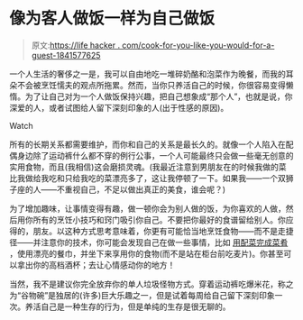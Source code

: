 # 像为客人做饭一样为自己做饭

> 原文:[https://life hacker . com/cook-for-you-like-you-would-for-a-guest-1841577625](https://lifehacker.com/cook-for-yourself-like-you-would-for-a-guest-1841577625)

一个人生活的奢侈之一是，我可以自由地吃一堆碎奶酪和泡菜作为晚餐，而我的耳朵不会被烹饪懦夫的观点所拖累。然而，当你只养活自己的时候，你很容易变得懒惰。为了让自己对为一个人做饭保持兴趣，把自己想象成“那个人”，也就是说，你深爱的人，或者试图给人留下深刻印象的人(出于性感的原因)。

Watch

所有的长期关系都需要维护，而你和自己的关系是最长久的。就像一个人陷入在配偶身边除了运动裤什么都不穿的例行公事，一个人可能最终只会做一些毫无创意的实用食物，而且(我相信)这会磨损灵魂。(我最近注意到男朋友在的时候我做的菜比我做给我吃和只给我吃的菜漂亮多了，这让我停顿了一下。如果我——一个双狮子座的人——不重视自己，不足以做出真正的美食，谁会呢？)

为了增加趣味，让事情变得有趣，做一顿你会为别人做的饭，为你喜欢的人做，然后用你所有的烹饪小技巧和窍门吸引你自己。不要把你最好的食谱留给别人。你应得的，朋友。以这种方式思考意味着，你更有可能恰当地烹饪食物——而不是走捷径——并注意你的技术，你可能会发现自己在做一些事情，比如 [用配菜完成菜肴](https://skillet.lifehacker.com/what-it-means-to-finish-a-dish-1797691879) ，使用漂亮的餐巾，并坐下来享用你的食物(而不是站在柜台前吃麦片)。你甚至可以拿出你的高档酒杯；去让心情感动你的地方！

当然，我不是建议你完全放弃你的单人垃圾怪物方式。穿着运动裤吃爆米花，称之为“谷物碗”是独居的(许多)巨大乐趣之一，但是试着每周给自己留下深刻印象一次。养活自己是一种生存的行为，但是单纯的生存是很无聊的。